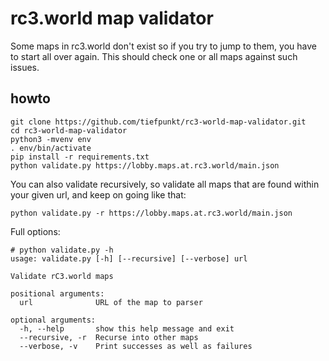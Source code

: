 # rc3.world map validator

Some maps in rc3.world don't exist so if you try to jump to them, you have to start all over again. This should check one or all maps against such issues.

## howto
```
git clone https://github.com/tiefpunkt/rc3-world-map-validator.git
cd rc3-world-map-validator
python3 -mvenv env
. env/bin/activate
pip install -r requirements.txt
python validate.py https://lobby.maps.at.rc3.world/main.json
```

You can also validate recursively, so validate all maps that are found within your given url, and keep on going like that:

```
python validate.py -r https://lobby.maps.at.rc3.world/main.json
```


Full options:

```
# python validate.py -h
usage: validate.py [-h] [--recursive] [--verbose] url

Validate rC3.world maps

positional arguments:
  url              URL of the map to parser

optional arguments:
  -h, --help       show this help message and exit
  --recursive, -r  Recurse into other maps
  --verbose, -v    Print successes as well as failures
```
